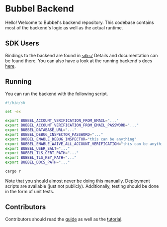 # Bubbel Backend

Hello!
Welcome to Bubbel's backend repository.
This codebase contains most of the backend's logic as well as the actual runtime.

## SDK Users

Bindings to the backend are found in [`sdks/`](./sdks/)
Details and documentation can be found there.
You can also have a look at the running backend's docs
[here](https://api.joinbubbel.com/docs/bubbel_backend/).

## Running

You can run the backend with the following script.

```sh
#!/bin/sh

set -ex

export BUBBEL_ACCOUNT_VERIFICATION_FROM_EMAIL="..."
export BUBBEL_ACCOUNT_VERIFICATION_FROM_EMAIL_PASSWORD="..."
export BUBBEL_DATABASE_URL="..."
export BUBBEL_DEBUG_INSPECTOR_PASSWORD="..."
export BUBBEL_ENABLE_DEBUG_INSPECTOR="this can be anything"
export BUBBEL_ENABLE_WAIVE_ALL_ACCOUNT_VERIFICATION="this can be anything"
export BUBBEL_USER_SALT="..."
export BUBBEL_TLS_CERT_PATH="..."
export BUBBEL_TLS_KEY_PATH="..."
export BUBBEL_DOCS_PATH="..."

cargo r
```

Note that you should almost never be doing this manually.
Deployment scripts are available (just not publicly).
Additionally, testing should be done in the form of unit tests.

## Contributors

Contributors should read the [guide](./GUIDE.md)
as well as the [tutorial](./TUTORIAL.md).
